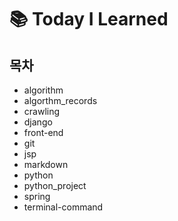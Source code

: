 # :books: Today I Learned

## 목차

- algorithm
- algorthm_records
- crawling
- django
- front-end
- git
- jsp
- markdown
- python
- python_project
- spring
- terminal-command

